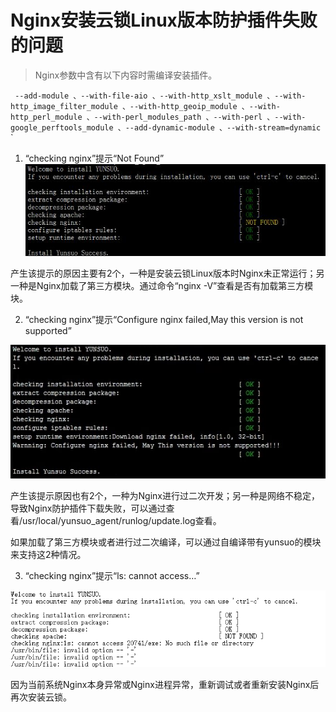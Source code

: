 # Nginx安装云锁Linux版本防护插件失败的问题 
>Nginx参数中含有以下内容时需编译安装插件。
>
`
--add-module
、--with-file-aio
、--with-http_xslt_module
、--with-http_image_filter_module
、--with-http_geoip_module
、--with-http_perl_module
、--with-perl_modules_path
、--with-perl
、--with-google_perftools_module
、--add-dynamic-module
、--with-stream=dynamic`
`

1. “checking nginx”提示“Not Found”
  ![](/assets/q_33_1.png)

 产生该提示的原因主要有2个，一种是安装云锁Linux版本时Nginx未正常运行；另一种是Nginx加载了第三方模块。通过命令“nginx -V”查看是否有加载第三方模块。

2. “checking nginx”提示“Configure nginx failed,May this version is not supported”

 ![](/assets/q_33_2.png)

 产生该提示原因也有2个，一种为Nginx进行过二次开发；另一种是网络不稳定，导致Nginx防护插件下载失败，可以通过查看/usr/local/yunsuo_agent/runlog/update.log查看。

 如果加载了第三方模块或者进行过二次编译，可以通过自编译带有yunsuo的模块来支持这2种情况。

3. “checking nginx”提示“ls: cannot access…”

 ![](/assets/q_33_3.png)

 因为当前系统Nginx本身异常或Nginx进程异常，重新调试或者重新安装Nginx后再次安装云锁。